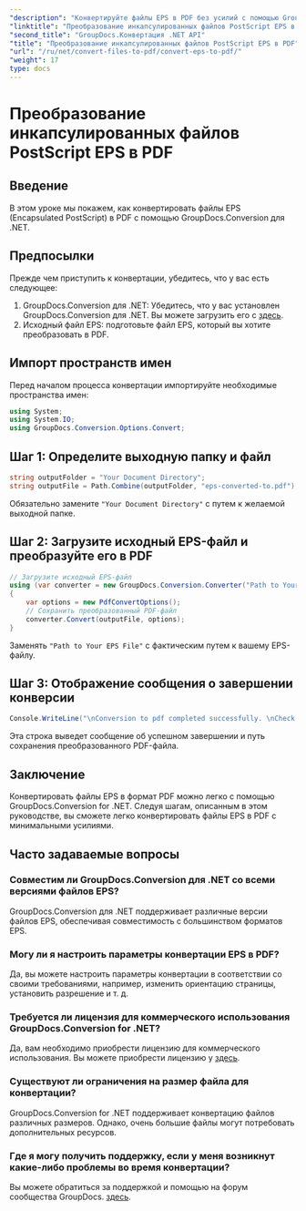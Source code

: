 ```yaml
---
"description": "Конвертируйте файлы EPS в PDF без усилий с помощью GroupDocs.Conversion для .NET. Это руководство содержит пошаговое руководство для бесшовного преобразования."
"linktitle": "Преобразование инкапсулированных файлов PostScript EPS в PDF"
"second_title": "GroupDocs.Конвертация .NET API"
"title": "Преобразование инкапсулированных файлов PostScript EPS в PDF"
"url": "/ru/net/convert-files-to-pdf/convert-eps-to-pdf/"
"weight": 17
type: docs
---
```

# Преобразование инкапсулированных файлов PostScript EPS в PDF

## Введение
В этом уроке мы покажем, как конвертировать файлы EPS (Encapsulated PostScript) в PDF с помощью GroupDocs.Conversion для .NET.
## Предпосылки
Прежде чем приступить к конвертации, убедитесь, что у вас есть следующее:
1. GroupDocs.Conversion для .NET: Убедитесь, что у вас установлен GroupDocs.Conversion для .NET. Вы можете загрузить его с [здесь](https://releases.groupdocs.com/conversion/net/).
2. Исходный файл EPS: подготовьте файл EPS, который вы хотите преобразовать в PDF.

## Импорт пространств имен
Перед началом процесса конвертации импортируйте необходимые пространства имен:
```csharp
using System;
using System.IO;
using GroupDocs.Conversion.Options.Convert;
```
## Шаг 1: Определите выходную папку и файл
```csharp
string outputFolder = "Your Document Directory";
string outputFile = Path.Combine(outputFolder, "eps-converted-to.pdf");
```
Обязательно замените `"Your Document Directory"` с путем к желаемой выходной папке.
## Шаг 2: Загрузите исходный EPS-файл и преобразуйте его в PDF
```csharp
// Загрузите исходный EPS-файл
using (var converter = new GroupDocs.Conversion.Converter("Path to Your EPS File"))
{
    var options = new PdfConvertOptions();
    // Сохранить преобразованный PDF-файл
    converter.Convert(outputFile, options);
}
```
Заменять `"Path to Your EPS File"` с фактическим путем к вашему EPS-файлу.
## Шаг 3: Отображение сообщения о завершении конверсии
```csharp
Console.WriteLine("\nConversion to pdf completed successfully. \nCheck output in {0}", outputFolder);
```
Эта строка выведет сообщение об успешном завершении и путь сохранения преобразованного PDF-файла.

## Заключение
Конвертировать файлы EPS в формат PDF можно легко с помощью GroupDocs.Conversion for .NET. Следуя шагам, описанным в этом руководстве, вы сможете легко конвертировать файлы EPS в PDF с минимальными усилиями.
## Часто задаваемые вопросы
### Совместим ли GroupDocs.Conversion для .NET со всеми версиями файлов EPS?
GroupDocs.Conversion для .NET поддерживает различные версии файлов EPS, обеспечивая совместимость с большинством форматов EPS.
### Могу ли я настроить параметры конвертации EPS в PDF?
Да, вы можете настроить параметры конвертации в соответствии со своими требованиями, например, изменить ориентацию страницы, установить разрешение и т. д.
### Требуется ли лицензия для коммерческого использования GroupDocs.Conversion for .NET?
Да, вам необходимо приобрести лицензию для коммерческого использования. Вы можете приобрести лицензию у [здесь](https://purchase.groupdocs.com/buy).
### Существуют ли ограничения на размер файла для конвертации?
GroupDocs.Conversion for .NET поддерживает конвертацию файлов различных размеров. Однако, очень большие файлы могут потребовать дополнительных ресурсов.
### Где я могу получить поддержку, если у меня возникнут какие-либо проблемы во время конвертации?
Вы можете обратиться за поддержкой и помощью на форум сообщества GroupDocs. [здесь](https://forum.groupdocs.com/c/conversion/11).